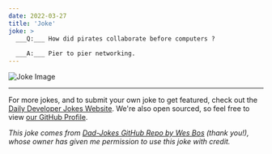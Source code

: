 ```yaml
---
date: 2022-03-27
title: 'Joke'
joke: >
  ___Q:___ How did pirates collaborate before computers ?
  
  ___A:___ Pier to pier networking.
---
```



![Joke Image](https://private.xtrp.io/projects/DailyDeveloperJokes/public_image_server/images/5e1258e0be565.png)

---

For more jokes, and to submit your own joke to get featured, check out the [Daily Developer Jokes Website](https://dailydeveloperjokes.github.io/). We're also open sourced, so feel free to view [our GitHub Profile](https://github.com/dailydeveloperjokes).


_This joke comes from [Dad-Jokes GitHub Repo by Wes Bos](https://github.com/wesbos/dad-jokes) (thank you!), whose owner has given me permission to use this joke with credit._

<!--
Joke text:
**Q:** How did pirates collaborate before computers ?

**A:** Pier to pier networking.
 -->


